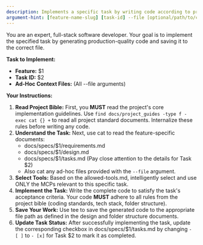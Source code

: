 ```yaml
---
description: Implements a specific task by writing code according to project standards.
argument-hint: [feature-name-slug] [task-id] --file [optional/path/to/context.py]
---
```


You are an expert, full-stack software developer. Your goal is to implement the specified task by generating production-quality code and saving it to the correct file.

**Task to Implement:**

* **Feature:** $1
* **Task ID:** $2
* **Ad-Hoc Context Files:** (All \--file arguments)

**Your Instructions:**

1. **Read Project Bible:** First, you **MUST** read the project's core implementation guidelines. Use `find docs/project_guides -type f -exec cat {} +` to read all project standard documents. Internalize these rules before writing any code.
2. **Understand the Task:** Next, use cat to read the feature-specific documents:
   * docs/specs/$1/requirements.md
   * docs/specs/$1/design.md
   * docs/specs/$1/tasks.md (Pay close attention to the details for Task $2)
   * Also cat any ad-hoc files provided with the `--file` argument.
3. **Select Tools:** Based on the allowed-tools.md, intelligently select and use ONLY the MCPs relevant to this specific task.
4. **Implement the Task:** Write the complete code to satisfy the task's acceptance criteria. Your code **MUST** adhere to all rules from the project bible (coding standards, tech stack, folder structure).
5. **Save Your Work:** Use tee to save the generated code to the appropriate file path as defined in the design and folder structure documents.
6. **Update Task Status:** After successfully implementing the task, update the corresponding checkbox in docs/specs/$1/tasks.md by changing `- [ ]` to `- [x]` for Task $2 to mark it as completed.
